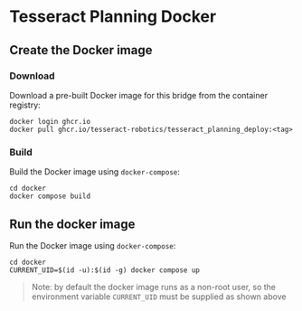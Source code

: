 # Tesseract Planning Docker

## Create the Docker image
### Download
Download a pre-built Docker image for this bridge from the container registry:

```
docker login ghcr.io
docker pull ghcr.io/tesseract-robotics/tesseract_planning_deploy:<tag>
```

### Build
Build the Docker image using `docker-compose`:

```commandLine
cd docker
docker compose build
```

## Run the docker image
Run the Docker image using `docker-compose`:

```commandLine
cd docker
CURRENT_UID=$(id -u):$(id -g) docker compose up
```

> Note: by default the docker image runs as a non-root user, so the environment variable `CURRENT_UID` must be supplied as shown above